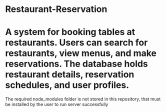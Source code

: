 # Restaurant-Reservation
# A system for booking tables at restaurants. Users can search for restaurants, view menus, and make reservations. The database holds restaurant details, reservation schedules, and user profiles.

The required node_modules folder is not stored in this repository, that must be installed by the user to run server successfully
